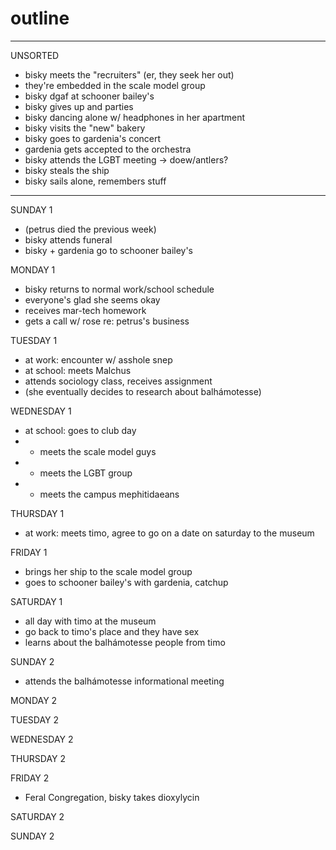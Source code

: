# outline

--- 

UNSORTED

- bisky meets the "recruiters" (er, they seek her out)
- they're embedded in the scale model group
- bisky dgaf at schooner bailey's
- bisky gives up and parties
- bisky dancing alone w/ headphones in her apartment
- bisky visits the "new" bakery
- bisky goes to gardenia's concert
- gardenia gets accepted to the orchestra
- bisky attends the LGBT meeting -> doew/antlers?
- bisky steals the ship
- bisky sails alone, remembers stuff


---

SUNDAY 1
* (petrus died the previous week)
* bisky attends funeral
* bisky + gardenia go to schooner bailey's

MONDAY 1
* bisky returns to normal work/school schedule
* everyone's glad she seems okay
* receives mar-tech homework
* gets a call w/ rose re: petrus's business

TUESDAY 1
* at work: encounter w/ asshole snep
* at school: meets Malchus
* attends sociology class, receives assignment
* (she eventually decides to research about balhámotesse)

WEDNESDAY 1
* at school: goes to club day
* * meets the scale model guys
* * meets the LGBT group
* * meets the campus mephitidaeans

THURSDAY 1
* at work: meets timo, agree to go on a date on saturday to the museum

FRIDAY 1
* brings her ship to the scale model group
* goes to schooner bailey's with gardenia, catchup

SATURDAY 1
* all day with timo at the museum
* go back to timo's place and they have sex
* learns about the balhámotesse people from timo

SUNDAY 2
* attends the balhámotesse informational meeting

MONDAY 2

TUESDAY 2

WEDNESDAY 2

THURSDAY 2

FRIDAY 2
* Feral Congregation, bisky takes dioxylycin

SATURDAY 2

SUNDAY 2
